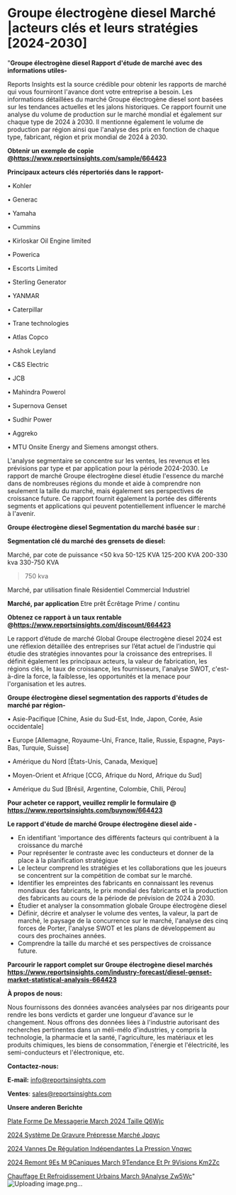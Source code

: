 # Groupe électrogène diesel Marché |acteurs clés et leurs stratégies [2024-2030]

"<strong>Groupe électrogène diesel Rapport d'étude de marché avec des informations utiles-</strong>

Reports Insights est la source crédible pour obtenir les rapports de marché qui vous fourniront l'avance dont votre entreprise a besoin. Les informations détaillées du marché Groupe électrogène diesel sont basées sur les tendances actuelles et les jalons historiques. Ce rapport fournit une analyse du volume de production sur le marché mondial et également sur chaque type de 2024 à 2030. Il mentionne également le volume de production par région ainsi que l'analyse des prix en fonction de chaque type, fabricant, région et prix mondial de 2024 à 2030.

<strong><b>Obtenir un exemple de copie @</b></strong><a href=https://www.reportsinsights.com/sample/664423><strong><b>https://www.reportsinsights.com/sample/664423</b></strong></a>

<b>Principaux acteurs clés répertoriés dans le rapport-</b>

<b> </b>• Kohler

• Generac

• Yamaha

• Cummins

• Kirloskar Oil Engine limited

• Powerica

• Escorts Limited

• Sterling Generator

• YANMAR

• Caterpillar

• Trane technologies

• Atlas Copco

• Ashok Leyland

• C&S Electric

• JCB

• Mahindra Powerol

• Supernova Genset

• Sudhir Power

• Aggreko

• MTU Onsite Energy and Siemens amongst others.

L'analyse segmentaire se concentre sur les ventes, les revenus et les prévisions par type et par application pour la période 2024-2030. Le rapport de marché Groupe électrogène diesel étudie l'essence du marché dans de nombreuses régions du monde et aide à comprendre non seulement la taille du marché, mais également ses perspectives de croissance future. Ce rapport fournit également la portée des différents segments et applications qui peuvent potentiellement influencer le marché à l'avenir.

<strong>Groupe électrogène diesel Segmentation du marché basée sur :</strong>

<strong> Segmentation clé du marché des grensets de diesel: </strong>

Marché, par cote de puissance
<50 kva
50-125 KVA
125-200 KVA
200-330 kva
330-750 KVA
> 750 kva

Marché, par utilisation finale
Résidentiel
Commercial
Industriel

<strong> Marché, par application </strong>
Etre prêt
Écrêtage
Prime / continu

<strong><b>Obtenez ce rapport à un taux rentable @</b></strong><a href=https://www.reportsinsights.com/discount/664423><strong><b>https://www.reportsinsights.com/discount/664423</b></strong></a>

Le rapport d’étude de marché Global Groupe électrogène diesel 2024 est une réflexion détaillée des entreprises sur l’état actuel de l’industrie qui étudie des stratégies innovantes pour la croissance des entreprises. Il définit également les principaux acteurs, la valeur de fabrication, les régions clés, le taux de croissance, les fournisseurs, l'analyse SWOT, c'est-à-dire la force, la faiblesse, les opportunités et la menace pour l'organisation et les autres.

<strong>Groupe électrogène diesel segmentation des rapports d'études de marché par région-</strong>

• Asie-Pacifique [Chine, Asie du Sud-Est, Inde, Japon, Corée, Asie occidentale]

• Europe [Allemagne, Royaume-Uni, France, Italie, Russie, Espagne, Pays-Bas, Turquie, Suisse]

• Amérique du Nord [États-Unis, Canada, Mexique]

• Moyen-Orient et Afrique [CCG, Afrique du Nord, Afrique du Sud]

• Amérique du Sud [Brésil, Argentine, Colombie, Chili, Pérou]

<strong>Pour acheter ce rapport, veuillez remplir le formulaire @   <a href=https://www.reportsinsights.com/buynow/664423>https://www.reportsinsights.com/buynow/664423</a></strong>

<strong>Le rapport d'étude de marché Groupe électrogène diesel aide -</strong>
<ul>
  <li>En identifiant 'importance des différents facteurs qui contribuent à la croissance du marché</li>
  <li>Pour représenter le contraste avec les conducteurs et donner de la place à la planification stratégique</li>
  <li>Le lecteur comprend les stratégies et les collaborations que les joueurs se concentrent sur la compétition de combat sur le marché.</li>
  <li>Identifier les empreintes des fabricants en connaissant les revenus mondiaux des fabricants, le prix mondial des fabricants et la production des fabricants au cours de la période de prévision de 2024 à 2030.</li>
  <li>Étudier et analyser la consommation globale Groupe électrogène diesel</li>
  <li>Définir, décrire et analyser le volume des ventes, la valeur, la part de marché, le paysage de la concurrence sur le marché, l'analyse des cinq forces de Porter, l'analyse SWOT et les plans de développement au cours des prochaines années.</li>
  <li>Comprendre la taille du marché et ses perspectives de croissance future.</li>
</ul>

<strong>Parcourir le rapport complet sur Groupe électrogène diesel marchés <a href=https://www.reportsinsights.com/industry-forecast/diesel-genset-market-statistical-analysis-664423>https://www.reportsinsights.com/industry-forecast/diesel-genset-market-statistical-analysis-664423</a></strong>

<strong>À propos de nous:</strong>

Nous fournissons des données avancées analysées par nos dirigeants pour rendre les bons verdicts et garder une longueur d'avance sur le changement. Nous offrons des données liées à l'industrie autorisant des recherches pertinentes dans un méli-mélo d'industries, y compris la technologie, la pharmacie et la santé, l'agriculture, les matériaux et les produits chimiques, les biens de consommation, l'énergie et l'électricité, les semi-conducteurs et l'électronique, etc.

<strong>Contactez-nous:</strong>

<strong>E-mail:</strong> <a href=mailto:info@reportsinsights.com>info@reportsinsights.com</a>

<strong>Ventes</strong>: <a href=mailto:sales@reportsinsights.com>sales@reportsinsights.com</a>

<strong>Unsere anderen Berichte</strong>

<a href=https://www.linkedin.com/pulse/plate-forme-de-messagerie-march%C3%A9-2024-taille-q6wjc/>Plate Forme De Messagerie March 2024 Taille Q6Wjc</a>

<a href=https://www.linkedin.com/pulse/2024-système-de-gravure-prépresse-marché-jpqyc/>2024 Système De Gravure Prépresse Marché Jpqyc</a>

<a href=https://www.linkedin.com/pulse/2024-vannes-de-régulation-indépendantes-la-pression-vnqwc/>2024 Vannes De Régulation Indépendantes La Pression Vnqwc</a>

<a href=https://www.linkedin.com/pulse/2024-remont%C3%A9es-m%C3%A9caniques-march%C3%A9tendance-et-pr%C3%A9visions-km2zc/>2024 Remont 9Es M 9Caniques March 9Tendance Et Pr 9Visions Km2Zc</a>

<a href=https://www.linkedin.com/pulse/chauffage-et-refroidissement-urbains-march%C3%A9analyse-zw5wc/>Chauffage Et Refroidissement Urbains March 9Analyse Zw5Wc</a>"
![Uploading image.png…]()
